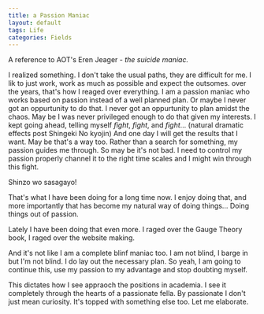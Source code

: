 ```yaml
---
title: a Passion Maniac
layout: default
tags: Life
categories: Fields
---
```



A reference to AOT's Eren Jeager - _the suicide maniac._

I realized something. I don't take the usual paths, they are difficult for me. I lik to just work, work as much as possible and expect the outsomes. over the years, that's how I reaged over everything. I am a passion maniac who works based on passion instead of a well planned plan. Or maybe I never got an oppurtunity to do that. I never got an oppurtunity to plan amidst the chaos.  May be I was never privileged enough to do that given my interests. I kept going ahead, telling myself _fight_, _fight_, and _fight_... (natural dramatic effects post Shingeki No kyojin) And one day I will get the results that I want. May be that's a way too. Rather than a search for something, my passion guides me through. So may be it's not bad. I need to control my passion properly channel it to the right time scales and I might win through this fight.

Shinzo wo sasagayo!

That's what I have been doing for a long time now. I enjoy doing that, and more importantly that has become my natural way of doing things... Doing things out of passion.

Lately I have been doing that even more. I raged over the Gauge Theory book, I raged over the website making.

And it's not like I am a complete blinf maniac too. I am not blind, I barge in but I'm not blind. I do lay out the necessary plan. So yeah, I am going to continue this, use my passion to my advantage and stop doubting myself. 

 This dictates how I see appraoch the positions in academia. I see it completely through the hearts of a passionate fella. By passionate I don't just mean curiosity. It's topped with something else too. Let me elaborate.

<!-- First, I see Abha searching a lot about basic of PhD and research and community and everything. I always thought my passion will take me to the right places. 

I think Abha and I differ in a key aspect. I look for stories in academia that fit for me. I tend to re inforce what I opine. While Abha also does that, she constantly looks for stories that tend to build her. She makes herself out of them, and that's why she reached at her thought _you hunt for stories searching for a home, only to realize you must writie your own._ 

But back to being a baka, I like to still put my future in the hands of passion. A more aware passion. If it's driving me forwards then why not. ANd it had driven people since ages, and lead to beautiful things. So nothing's wrong in this. 


So that said, let me elaborate on how I see myself in academia. I am gonna simply trust my work and apply that's it. Not gonna do things just for my application. Not gonna change my work for that... I will let my passion speak for me, the work speak for me.

And I'm gonna take web development seriously. Up those skills to have a passive income. So an year from now, I am aiming to complete a legit project, atleast two legit math courses through which I can get recommendations. And be able to make artistic and responsive sites. And finally a strong body too. Oh, and yes, talks, decent number of them; to show that I understand stuff and am confident about it. 

- Gauge Theory in n-levels.
- History of Mathematical Physics.
- QFT popularization. -->













